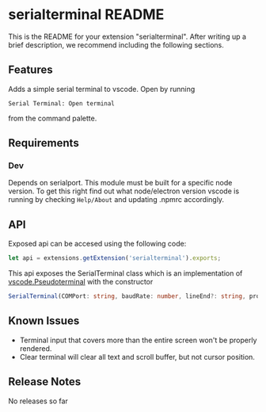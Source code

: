 # serialterminal README

This is the README for your extension "serialterminal". After writing up a brief description, we recommend including the following sections.

## Features

Adds a simple serial terminal to vscode. Open by running
~~~
Serial Terminal: Open terminal
~~~
from the command palette.

## Requirements

### Dev
Depends on serialport. This module must be built for a specific node version. To get this right find out what node/electron version
vscode is running by checking ```Help/About``` and updating .npmrc accordingly.

## API
Exposed api can be accesed using the following code:
<!--TODO: Update extension ID-->
~~~typescript
let api = extensions.getExtension('serialterminal').exports;
~~~
This api exposes the SerialTerminal class which is an implementation of [vscode.Pseudoterminal](https://code.visualstudio.com/api/references/vscode-api#Pseudoterminal) with the constructor
~~~typescript
SerialTerminal(COMPort: string, baudRate: number, lineEnd?: string, prompt?: string)
~~~

## Known Issues

- Terminal input that covers more than the entire screen won't be properly rendered.
- Clear terminal will clear all text and scroll buffer, but not cursor position.

## Release Notes

No releases so far

